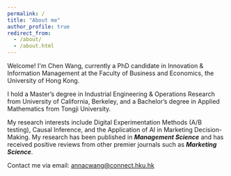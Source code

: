 ```yaml
---
permalink: /
title: "About me"
author_profile: true
redirect_from: 
  - /about/
  - /about.html
---
```


Welcome! I'm Chen Wang, currently a PhD candidate in Innovation & Information Management at the Faculty of Business and Economics, the University of Hong Kong. 

I hold a Master’s degree in Industrial Engineering & Operations Research from University of California, Berkeley, and a Bachelor’s degree in Applied Mathematics from Tongji University.

My research interests include Digital Experimentation Methods (A/B testing), Causal Inference, and the Application of AI in Marketing Decision-Making. My research has been published in ***Management Science*** and has received positive reviews from other premier journals such as ***Marketing Science***.

Contact me via email: [annacwang@connect.hku.hk](annacwang@connect.hku.hk)
